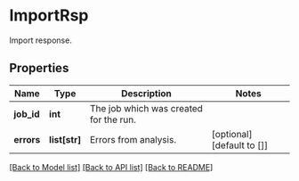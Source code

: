 # ImportRsp

Import response. 
## Properties
Name | Type | Description | Notes
------------ | ------------- | ------------- | -------------
**job_id** | **int** | The job which was created for the run. | 
**errors** | **list[str]** | Errors from analysis. | [optional] [default to []]

[[Back to Model list]](../README.md#documentation-for-models) [[Back to API list]](../README.md#documentation-for-api-endpoints) [[Back to README]](../README.md)


